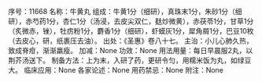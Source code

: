 序号：11668
名称：牛黄丸
组成：牛黄1分（细研），真珠末1分，朱砂1分（细研），赤芍药1分，杏仁1分（汤浸，去皮尖双仁，麸炒微黄），赤茯苓1分，甘草1分（炙微赤，锉），牡疠粉1分，麝香1分（细研），虾蟆灰1分，犀角屑1分，巴豆10枚（去皮心，研，纸裹压去油）。
出处：《圣惠》卷八十七。
主治：小儿心肺久热，致成脊疳，渐渐羸瘦。
加减：None
功效：None
用法用量：每日早晨服2丸，以荆芥汤送下。
制备方法：上为末，入研了药，更研令匀，用糯米饭为丸，如绿豆大。
临床应用：None
各家论述：None
用药禁忌：None
附注：None
